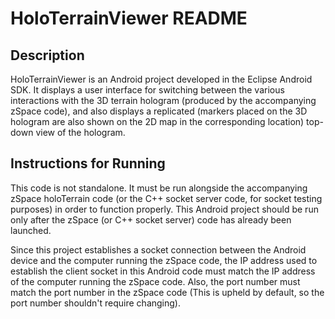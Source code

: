 # HoloTerrainViewer README


## Description
HoloTerrainViewer is an Android project developed in the Eclipse Android SDK. It displays a user interface for switching between the various interactions with the 3D terrain hologram (produced by the accompanying zSpace code), and also displays a replicated (markers placed on the 3D hologram are also shown on the 2D map in the corresponding location) top-down view of the hologram.

## Instructions for Running
This code is not standalone. It must be run alongside the accompanying zSpace holoTerrain code (or the C++ socket server code, for socket testing purposes) in order to function properly. This Android project should be run only after the zSpace (or C++ socket server) code  has already been launched. 

Since this project establishes a socket connection between the Android device and the computer running the zSpace code, the IP address used to establish the client socket in this Android code must match the IP address of the computer running the zSpace code. Also, the port number must match the port number in the zSpace code (This is upheld by default, so the port number shouldn't require changing).
